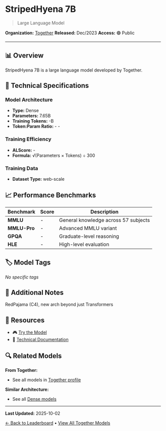 # StripedHyena 7B

> Large Language Model

**Organization:** [Together](../../labs/together.md)
**Released:** Dec/2023
**Access:** 🟢 Public

---

## 📊 Overview

StripedHyena 7B is a large language model developed by Together.

## 🔧 Technical Specifications

### Model Architecture
- **Type:** Dense
- **Parameters:** 7.65B
- **Training Tokens:** -B
- **Token:Param Ratio:** - -

### Training Efficiency
- **ALScore:** -
- **Formula:** √(Parameters × Tokens) ÷ 300

### Training Data
- **Dataset Type:** web-scale

## 📈 Performance Benchmarks

| Benchmark | Score | Description |
|-----------|-------|-------------|
| **MMLU** | - | General knowledge across 57 subjects |
| **MMLU-Pro** | - | Advanced MMLU variant |
| **GPQA** | - | Graduate-level reasoning |
| **HLE** | - | High-level evaluation |

## 🏷️ Model Tags

_No specific tags_

## 📝 Additional Notes

RedPajama (C4), new arch beyond just Transformers

## 🔗 Resources

- 🎮 [Try the Model](https://api.together.xyz/playground/language/togethercomputer/StripedHyena-Hessian-7B)
- 📄 [Technical Documentation](https://www.together.ai/blog/stripedhyena-7b)

## 🔍 Related Models

**From Together:**
- See all models in [Together profile](../../labs/together.md)

**Similar Architecture:**
- See all [Dense models](../../architectures/dense.md)

---

**Last Updated:** 2025-10-02

[← Back to Leaderboard](../../README.md) • [View All Together Models](../../labs/together.md)
